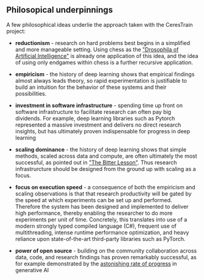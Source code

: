 
## Philosopical underpinnings
A few philosophical ideas underlie the approach taken with the CeresTrain project:

* **reductionism** - research on hard problems best begins in a simplified and more manageable setting. Using chess as the ["Drosophila of Artificial Intelligence"](https://doi.org/10.1007/978-1-4613-9080-0_14) is already one application of this idea, and the idea of using only endgames within chess is a further recursive application.

* **empiricism** - the history of deep learning shows that empirical findings almost always leads theory, so rapid experimentation is justifiable to build an intuition for the behavior of these systems and their possibilities.

* **investment in software infrastructure** - spending time up front on software infrastructure to facilitate research can often pay big dividends. For example, deep learning libraries such as Pytorch represented a massive investment and delivers no direct research insights, but has ultimately proven indispensable for progress in deep learning  

* **scaling dominance** - the history of deep learning shows that simple methods, scaled across data and compute, are often ultimately the most successful, as pointed out in ["The Bitter Lesson"](http://www.incompleteideas.net/IncIdeas/BitterLesson.html). Thus research infrastrurcture should be designed from the ground up with scaling as a focus.

* **focus on execution speed** - a consequence of both the empiricism and scaling observations is that that research productivity will be gated by the speed at which experiments can be set up and performed. Therefore the system has been designed and implemented to deliver high performance, thereby enabling the researcher to do more experiments per unit of time. Concretely, this translates into use of a modern strongly typed compiled language (C#), frequent use of multithreading, intense runtime performance optimization, and heavy reliance upon state-of-the-art third-party libraries such as PyTorch. 
* **power of open source** - building on the community collaboration across data, code, and research findings has proven remarkably successful, as for example demonstrated by the [astonishing rate of progress](https://www.semianalysis.com/p/google-we-have-no-moat-and-neither) in generative AI

